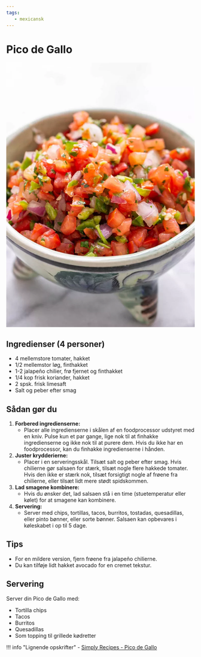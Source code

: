 ```yaml
---
tags:
   - mexicansk
---
```


# Pico de Gallo

![alt text](../../attachments/pico-de-gallo.png)

## Ingredienser (4 personer)

- 4 mellemstore tomater, hakket
- 1/2 mellemstor løg, finthakket
- 1-2 jalapeño chilier, frø fjernet og finthakket
- 1/4 kop frisk koriander, hakket
- 2 spsk. frisk limesaft
- Salt og peber efter smag

## Sådan gør du

1. **Forbered ingredienserne:**
     - Placer alle ingredienserne i skålen af en foodprocessor udstyret med en kniv. Pulse kun et par gange, lige nok til at finhakke ingredienserne og ikke nok til at purere dem. Hvis du ikke har en foodprocessor, kan du finhakke ingredienserne i hånden.
2. **Juster krydderierne:**
     - Placer i en serveringsskål. Tilsæt salt og peber efter smag. Hvis chilierne gør salsaen for stærk, tilsæt nogle flere hakkede tomater. Hvis den ikke er stærk nok, tilsæt forsigtigt nogle af frøene fra chilierne, eller tilsæt lidt mere stødt spidskommen.
3. **Lad smagene kombinere:**
     - Hvis du ønsker det, lad salsaen stå i en time (stuetemperatur eller kølet) for at smagene kan kombinere.
4. **Servering:**
     - Server med chips, tortillas, tacos, burritos, tostadas, quesadillas, eller pinto bønner, eller sorte bønner. Salsaen kan opbevares i køleskabet i op til 5 dage.

## Tips

- For en mildere version, fjern frøene fra jalapeño chilierne.
- Du kan tilføje lidt hakket avocado for en cremet tekstur.

## Servering

Server din Pico de Gallo med:
- Tortilla chips
- Tacos
- Burritos
- Quesadillas
- Som topping til grillede kødretter

!!! info "Lignende opskrifter"
    - [Simply Recipes - Pico de Gallo](https://www.simplyrecipes.com/recipes/fresh_tomato_salsa/)